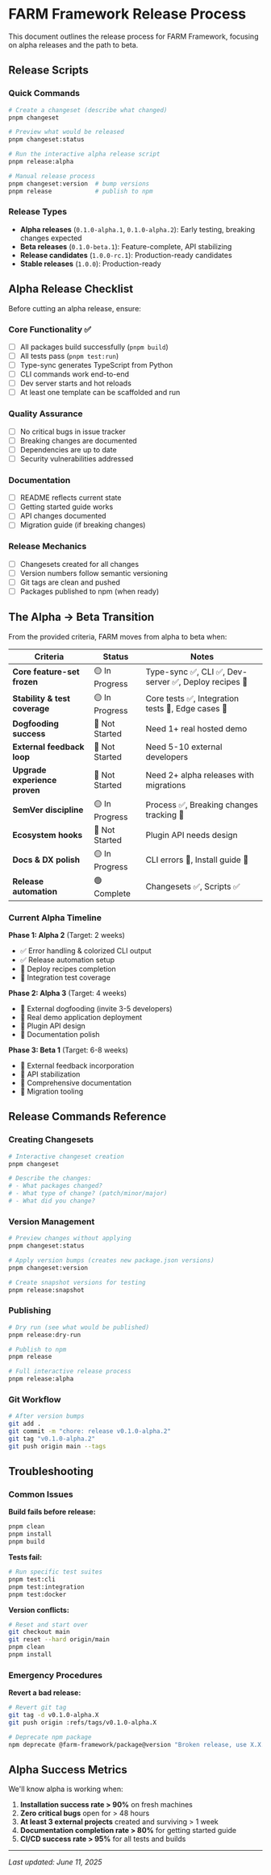 # FARM Framework Release Process

This document outlines the release process for FARM Framework, focusing on alpha releases and the path to beta.

## Release Scripts

### Quick Commands

```bash
# Create a changeset (describe what changed)
pnpm changeset

# Preview what would be released
pnpm changeset:status

# Run the interactive alpha release script
pnpm release:alpha

# Manual release process
pnpm changeset:version  # bump versions
pnpm release            # publish to npm
```

### Release Types

- **Alpha releases** (`0.1.0-alpha.1`, `0.1.0-alpha.2`): Early testing, breaking changes expected
- **Beta releases** (`0.1.0-beta.1`): Feature-complete, API stabilizing
- **Release candidates** (`1.0.0-rc.1`): Production-ready candidates
- **Stable releases** (`1.0.0`): Production-ready

## Alpha Release Checklist

Before cutting an alpha release, ensure:

### Core Functionality ✅
- [ ] All packages build successfully (`pnpm build`)
- [ ] All tests pass (`pnpm test:run`)
- [ ] Type-sync generates TypeScript from Python
- [ ] CLI commands work end-to-end
- [ ] Dev server starts and hot reloads
- [ ] At least one template can be scaffolded and run

### Quality Assurance
- [ ] No critical bugs in issue tracker
- [ ] Breaking changes are documented
- [ ] Dependencies are up to date
- [ ] Security vulnerabilities addressed

### Documentation
- [ ] README reflects current state
- [ ] Getting started guide works
- [ ] API changes documented
- [ ] Migration guide (if breaking changes)

### Release Mechanics
- [ ] Changesets created for all changes
- [ ] Version numbers follow semantic versioning
- [ ] Git tags are clean and pushed
- [ ] Packages published to npm (when ready)

## The Alpha → Beta Transition

From the provided criteria, FARM moves from alpha to beta when:

| Criteria | Status | Notes |
|----------|--------|-------|
| **Core feature-set frozen** | 🟡 In Progress | Type-sync ✅, CLI ✅, Dev-server ✅, Deploy recipes 🔄 |
| **Stability & test coverage** | 🟡 In Progress | Core tests ✅, Integration tests 🔄, Edge cases 🔄 |
| **Dogfooding success** | 🔴 Not Started | Need 1+ real hosted demo |
| **External feedback loop** | 🔴 Not Started | Need 5-10 external developers |
| **Upgrade experience proven** | 🔴 Not Started | Need 2+ alpha releases with migrations |
| **SemVer discipline** | 🟡 In Progress | Process ✅, Breaking changes tracking 🔄 |
| **Ecosystem hooks** | 🔴 Not Started | Plugin API needs design |
| **Docs & DX polish** | 🟡 In Progress | CLI errors 🔄, Install guide 🔄 |
| **Release automation** | 🟢 Complete | Changesets ✅, Scripts ✅ |

### Current Alpha Timeline

**Phase 1: Alpha 2** (Target: 2 weeks)
- ✅ Error handling & colorized CLI output
- ✅ Release automation setup
- 🔄 Deploy recipes completion
- 🔄 Integration test coverage

**Phase 2: Alpha 3** (Target: 4 weeks)
- 🔄 External dogfooding (invite 3-5 developers)
- 🔄 Real demo application deployment
- 🔄 Plugin API design
- 🔄 Documentation polish

**Phase 3: Beta 1** (Target: 6-8 weeks)
- 🔄 External feedback incorporation
- 🔄 API stabilization
- 🔄 Comprehensive documentation
- 🔄 Migration tooling

## Release Commands Reference

### Creating Changesets

```bash
# Interactive changeset creation
pnpm changeset

# Describe the changes:
# - What packages changed?
# - What type of change? (patch/minor/major)
# - What did you change?
```

### Version Management

```bash
# Preview changes without applying
pnpm changeset:status

# Apply version bumps (creates new package.json versions)
pnpm changeset:version

# Create snapshot versions for testing
pnpm release:snapshot
```

### Publishing

```bash
# Dry run (see what would be published)
pnpm release:dry-run

# Publish to npm
pnpm release

# Full interactive release process
pnpm release:alpha
```

### Git Workflow

```bash
# After version bumps
git add .
git commit -m "chore: release v0.1.0-alpha.2"
git tag "v0.1.0-alpha.2"
git push origin main --tags
```

## Troubleshooting

### Common Issues

**Build fails before release:**
```bash
pnpm clean
pnpm install
pnpm build
```

**Tests fail:**
```bash
# Run specific test suites
pnpm test:cli
pnpm test:integration
pnpm test:docker
```

**Version conflicts:**
```bash
# Reset and start over
git checkout main
git reset --hard origin/main
pnpm clean
pnpm install
```

### Emergency Procedures

**Revert a bad release:**
```bash
# Revert git tag
git tag -d v0.1.0-alpha.X
git push origin :refs/tags/v0.1.0-alpha.X

# Deprecate npm package
npm deprecate @farm-framework/package@version "Broken release, use X.X.X instead"
```

## Alpha Success Metrics

We'll know alpha is working when:

1. **Installation success rate > 90%** on fresh machines
2. **Zero critical bugs** open for > 48 hours
3. **At least 3 external projects** created and surviving > 1 week
4. **Documentation completion rate > 80%** for getting started guide
5. **CI/CD success rate > 95%** for all tests and builds

---

*Last updated: June 11, 2025*
